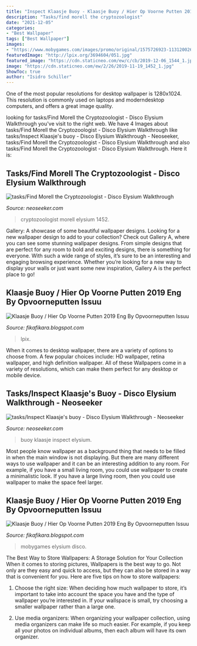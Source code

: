 ```yaml
---
title: "Inspect Klaasje Buoy - Klaasje Buoy / Hier Op Voorne Putten 2019 Eng By Opvoorneputten Issuu"
description: "Tasks/find morell the cryptozoologist"
date: "2021-12-05"
categories:
- "Best Wallpaper"
tags: ["Best Wallpaper"]
images:
- "https://www.mobygames.com/images/promo/original/1575726923-1131200262.png"
featuredImage: "http://lpix.org/3694604/051.jpg"
featured_image: "https://cdn.staticneo.com/ew/c/cb/2019-12-06_1544_1.jpg"
image: "https://cdn.staticneo.com/ew/2/26/2019-11-19_1452_1.jpg"
ShowToc: true
author: "Isidro Schiller"
---
```



One of the most popular resolutions for desktop wallpaper is 1280x1024. This resolution is commonly used on laptops and moderndesktop computers, and offers a great image quality.

	

		
looking for tasks/Find Morell the Cryptozoologist - Disco Elysium Walkthrough you've visit to the right web. We have 4 Images about tasks/Find Morell the Cryptozoologist - Disco Elysium Walkthrough like tasks/Inspect Klaasje&#039;s buoy - Disco Elysium Walkthrough - Neoseeker, tasks/Find Morell the Cryptozoologist - Disco Elysium Walkthrough and also tasks/Find Morell the Cryptozoologist - Disco Elysium Walkthrough. Here it is:
		
    
## Tasks/Find Morell The Cryptozoologist - Disco Elysium Walkthrough

<img loading=lazy src="https://cdn.staticneo.com/ew/2/26/2019-11-19_1452_1.jpg" onerror="this.onerror=null;this.src='https://tse1.mm.bing.net/th?id=OIP.B67Pe4kOytzbCz-iAVMnOgHaEK&amp;pid=15.1';" alt="tasks/Find Morell the Cryptozoologist - Disco Elysium Walkthrough">

_Source: neoseeker.com_

>cryptozoologist morell elysium 1452. 

	

Gallery: A showcase of some beautiful wallpaper designs.
Looking for a new wallpaper design to add to your collection? Check out Gallery A, where you can see some stunning wallpaper designs. From simple designs that are perfect for any room to bold and exciting designs, there is something for everyone. With such a wide range of styles, it’s sure to be an interesting and engaging browsing experience. Whether you’re looking for a new way to display your walls or just want some new inspiration, Gallery A is the perfect place to go!





	
	
    
## Klaasje Buoy / Hier Op Voorne Putten 2019 Eng By Opvoorneputten Issuu

<img loading=lazy src="http://lpix.org/3694604/051.jpg" onerror="this.onerror=null;this.src='https://tse4.mm.bing.net/th?id=OIP.qRhqwa8iciZ7Ao_PMquCwwHaHa&amp;pid=15.1';" alt="Klaasje Buoy / Hier Op Voorne Putten 2019 Eng By Opvoorneputten Issuu">

_Source: fikafikara.blogspot.com_

>lpix. 

	

When it comes to desktop wallpaper, there are a variety of options to choose from. A few popular choices include: HD wallpaper, retina wallpaper, and high definition wallpaper. All of these Wallpapers come in a variety of resolutions, which can make them perfect for any desktop or mobile device. 

    
## Tasks/Inspect Klaasje&#039;s Buoy - Disco Elysium Walkthrough - Neoseeker

<img loading=lazy src="https://cdn.staticneo.com/ew/c/cb/2019-12-06_1544_1.jpg" onerror="this.onerror=null;this.src='https://tse2.mm.bing.net/th?id=OIP.TKhAZvkp2vjgvw0KfWQAaAHaEK&amp;pid=15.1';" alt="tasks/Inspect Klaasje&#039;s buoy - Disco Elysium Walkthrough - Neoseeker">

_Source: neoseeker.com_

>buoy klaasje inspect elysium. 

	

Most people know wallpaper as a background thing that needs to be filled in when the main window is not displaying. But there are many different ways to use wallpaper and it can be an interesting addition to any room. For example, if you have a small living room, you could use wallpaper to create a minimalistic look. If you have a large living room, then you could use wallpaper to make the space feel larger.

    
## Klaasje Buoy / Hier Op Voorne Putten 2019 Eng By Opvoorneputten Issuu

<img loading=lazy src="https://www.mobygames.com/images/promo/original/1575726923-1131200262.png" onerror="this.onerror=null;this.src='https://tse3.mm.bing.net/th?id=OIP.JxU_K8jmwMLCy4LRyNGqSAHaDl&amp;pid=15.1';" alt="Klaasje Buoy / Hier Op Voorne Putten 2019 Eng By Opvoorneputten Issuu">

_Source: fikafikara.blogspot.com_

>mobygames elysium disco. 

	

The Best Way to Store Wallpapers: A Storage Solution for Your Collection
When it comes to storing pictures, Wallpapers is the best way to go. Not only are they easy and quick to access, but they can also be stored in a way that is convenient for you. Here are five tips on how to store wallpapers:
1) Choose the right size: When deciding how much wallpaper to store, it’s important to take into account the space you have and the type of wallpaper you’re interested in. If your wallspace is small, try choosing a smaller wallpaper rather than a large one.

2) Use media organizers: When organizing your wallpaper collection, using media organizers can make life so much easier. For example, if you keep all your photos on individual albums, then each album will have its own organizer.


